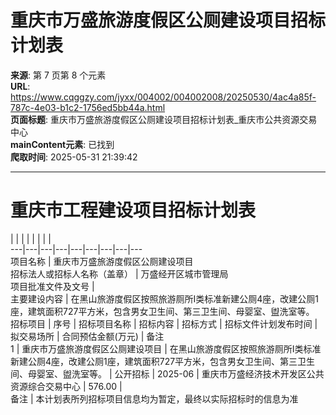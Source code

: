 # 重庆市万盛旅游度假区公厕建设项目招标计划表

**来源**: 第 7 页第 8 个元素  
**URL**: https://www.cqggzy.com/jyxx/004002/004002008/20250530/4ac4a85f-787c-4e03-b1c2-1756ed5bb44a.html  
**页面标题**: 重庆市万盛旅游度假区公厕建设项目招标计划表_重庆市公共资源交易中心  
**mainContent元素**: 已找到  
**爬取时间**: 2025-05-31 21:39:42

---

# 重庆市工程建设项目招标计划表

|  |  |  |  |  |  |  |   
---|---|---|---|---|---|---|---|---  
项目名称 | 重庆市万盛旅游度假区公厕建设项目  
招标法人或招标人名称（盖章） |  万盛经开区城市管理局   
项目批准文件及文号 |   
主要建设内容 | 在黑山旅游度假区按照旅游厕所I类标准新建公厕4座，改建公厕1座，建筑面积727平方米，包含男女卫生间、第三卫生间、母婴室、盥洗室等。  
招标项目 | 序号 | 招标项目名称 | 招标内容 | 招标方式 | 招标文件计划发布时间 | 拟交易场所 | 合同预估金额(万元) | 备注  
1 | 重庆市万盛旅游度假区公厕建设项目 | 在黑山旅游度假区按照旅游厕所I类标准新建公厕4座，改建公厕1座，建筑面积727平方米，包含男女卫生间、第三卫生间、母婴室、盥洗室等。 | 公开招标 | 2025-06 | 重庆市万盛经济技术开发区公共资源综合交易中心 | 576.00 |   
备注 | 本计划表所列招标项目信息均为暂定，最终以实际招标时的信息为准  
  
  
  


